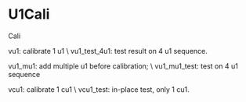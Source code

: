 # U1Cali
Cali

vu1: calibrate 1 u1 \\
vu1\_test\_4u1: test result on 4 u1 sequence.

vu1\_mu1: add multiple u1 before calibration; \\
vu1\_mu1_test: test on 4 u1 sequence

vcu1: calibrate 1 cu1 \\
vcu1\_test: in-place test, only 1 cu1.


